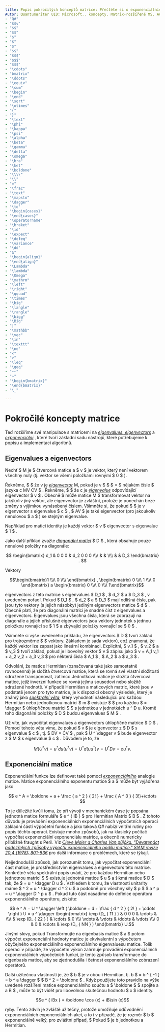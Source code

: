 ```yaml
---
title: Popis pokročilých konceptů matrice: Přečtěte si o exponenciálních eigenvectors, eigenvalues a matricích, základních nástrojích, které se používají k popisu a simulaci algoritmů.
Autor: QuantumWriter UID: Microsoft.. koncepty. Matrix-rozšířené MS. Author: v-benbra MS. Date: 12/11/2017 MS. téma: article No-Loc:
- "Q#"
- "$$v"
- "$$"
- "$$"
- "$"
- "$"
- "$"
- "$$"
- "$$$"
- "$$$"
- "$$$"
- "\cdots"
- "bmatrix"
- "\ddots"
- "\equiv"
- "\sum"
- "\begin"
- "\end"
- "\sqrt"
- "\otimes"
- "{"
- "}"
- "\text"
- "\phi"
- "\kappa"
- "\psi"
- "\alpha"
- "\beta"
- "\gamma"
- "\delta"
- "\omega"
- "\bra"
- "\ket"
- "\boldone"
- "\\\\"
- "\\"
- "="
- "\frac"
- "\text"
- "\mapsto"
- "\dagger"
- "\to"
- "\begin{cases}"
- "\end{cases}"
- "\operatorname"
- "\braket"
- "\id"
- "\expect"
- "\defeq"
- "\variance"
- "\dd"
- "&"
- "\begin{align}"
- "\end{align}"
- "\Lambda"
- "\lambda"
- "\Omega"
- "\mathrm"
- "\left"
- "\right"
- "\qquad"
- "\times"
- "\big"
- "\langle"
- "\rangle"
- "\bigg"
- "\Big"
- "|"
- "\mathbb"
- "\vec"
- "\in"
- "\texttt"
- "\ne"
- "<"
- ">"
- "\leq"
- "\geq"
- "~~"
- "~"
- "\begin{bmatrix}"
- "\end{bmatrix}"
- "\_"

---
```

# <a name="advanced-matrix-concepts"></a>Pokročilé koncepty matrice #

Teď rozšíříme své manipulace s matricemi na [*eigenvalues, eigenvectors*](https://en.wikipedia.org/wiki/Eigenvalues_and_eigenvectors) a [*exponenciální*](https://en.wikipedia.org/wiki/Matrix_exponential) , které tvoří základní sadu nástrojů, které potřebujeme k popisu a implementaci algoritmů.

## <a name="eigenvalues-and-eigenvectors"></a>Eigenvalues a eigenvectors ##

Nechť $ M je $ čtvercová matice a $ v $ je vektor, který není vektorem všechny nuly (tj. vektor se všemi položkami rovnými $ 0 $ ).

Řekněme, $ $ že v je [*eigenvector*](https://en.wikipedia.org/wiki/Eigenvalues_and_eigenvectors) M, pokud je v  $ $ $ = $ nějakém čísle $ jazyka c MV CV $ . Řekněme, $ $ že c je [*eigenvalue*](https://en.wikipedia.org/wiki/Eigenvalues_and_eigenvectors) odpovídající eigenvector $ v $ . Obecně $ může matice M $ transformovat vektor na jakýkoliv jiný vektor, ale eigenvector je zvláštní, protože je ponechán beze změny s výjimkou vynásobený číslem. Všimněte si, že pokud $ $ je v eigenvector s eigenvalue $ c $ , $ AV $ je také eigenvector (pro jakoukoliv nenulovou $ a $ ) se stejným eigenvalue.

Například pro matici identity je každý vektor $ v $ eigenvector s eigenvalue $ 1 $ .

Jako další příklad zvažte [*diagonální matici*](https://en.wikipedia.org/wiki/Diagonal_matrix) $ D $ , která obsahuje pouze nenulové položky na diagonále:

$$
\begin{bmatrix}
d_1 & 0 0 0 & d_2 0 0 0 \\\\ & & \\\\ & & D_3 \end{bmatrix} .
$$

Vektory

$$\begin{bmatrix}1 \\\\ 0 \\\\ \end{bmatrix} , \begin{bmatrix} 0 \\\\ 1 \\\\ 0 \end{bmatrix} a \begin{bmatrix} 0 \\\\ 0 \\\\ 1\end{bmatrix}$$

eigenvectors z této matrice s eigenvalues  $ D_1 $ , $ d_2 $ a $ D_3 $ , v uvedeném pořadí. Pokud $ D_1 $ , $ d_2 $ a $ D_3 $ mají odlišná čísla, pak jsou tyto vektory (a jejich násobky) jediným eigenvectors matice $ d $ . Obecně platí, že pro diagonální matrici je snadné číst z eigenvalues a eigenvectors. Eigenvalues jsou všechna čísla, která se zobrazují na diagonále a jejich příslušné eigenvectors jsou vektory jednotek s jednou položkou rovnající se $ 1 $ a zbývající položky rovnající se $ 0 $ .

Všimněte si výše uvedeného příkladu, že eigenvectors $ D $ tvoří základ pro trojrozměrné $ $ vektory. Základem je sada vektorů, což znamená, že každý vektor lze zapsat jako lineární kombinaci. Explicitní, $ v_1 $ , $ v_2 $ a $ v_3 $ tvoří základ, pokud je libovolný vektor $ v $ zápisu jako $ v = A_1 v_1 + a_2 v_2 + a_3 v_3 $ pro některá čísla $ A_1 $ , $ A_2 $ a $ a_3 $ .

Odvolání, že matice Hermitian (označovaná také jako samostatně rovnocenná) je složitá čtvercová matice, která se rovná své vlastní složitosti sdružené transponovat, zatímco Jednotková matice je složitá čtvercová matice, jejíž inverzní funkce se rovná jejímu sousedovi nebo složitě sdružené hodnotě.
V případě Hermitian a maticových matric, které jsou v podstatě jenom pro tyto matrice, je k dispozici obecný výsledek, který je známý jako [*spektrální věta*](https://en.wikipedia.org/wiki/Spectral_theorem), který vyhodnotí následující: pro každou Hermitian nebo jednotkovou matrici $ m $ existuje $ $ pro každou $ = \dagger $ úhlopříčnou matrici $ $ s jednotkou v jednotkách u ^ D u. Kromě toho diagonální položky $ D $ budou eigenvalues $ M $ .

Už víte, jak vypočítat eigenvalues a eigenvectors úhlopříčné matrice $ D $ . Pomocí tohoto věta víme, že pokud $ v $ je eigenvector z $ D $ s eigenvalue $ c $ , tj. $ DV = CV $ , pak $ U ^ \dagger v $ bude eigenvector z $ M $ s eigenvalue $ c $ . Důvodem je to, že

$$M (U ^ \dagger v) = u ^ \dagger d u (u ^ \dagger v) = U ^ \dagger d (u u ^ \dagger ) v = U ^ \dagger D v = c u ^ \dagger v.$$

## <a name="matrix-exponentials"></a>Exponenciální matice
Exponenciální funkce lze definovat také pomocí [*exponenciálního*](https://en.wikipedia.org/wiki/Matrix_exponential) analogie matice.  Matice exponenciálního exponentu matice $ a $ může být vyjádřena jako

$$
e ^ A = \boldone + a + \frac { a ^ 2 } { 2! } + \frac { A ^ 3 } { 3!}+\cdots
$$

To je důležité kvůli tomu, že při vývoji v mechanickém čase je popsána jednotná matice formuláře $ e ^ { IB } $ pro Hermitian Matrix $ B $ .  Z tohoto důvodu je provádění exponenciálních exponenciálních výpočetních operací základní částí výpočetní funkce a jako taková Q# nabízí vnitřní rutiny pro popis těchto operací.
Existuje mnoho způsobů, jak na klasický počítač vypočítat exponenciální exponenciálu matrice, a obecně numericky přibližně fraught s Peril.  Viz [*Cleve Moler a Charles Van půjčka. "Devatenáct podezřelých způsoby výpočtu exponenciálního podílu matice." SIAM revize 20,4 (1978): 801-836*](https://doi.org/10.1137/S00361445024180) pro další informace o problémech, které se týkají.

Nejjednodušší způsob, jak porozumět tomu, jak vypočítat exponenciální část matice, je prostřednictvím eigenvalues a eigenvectors této matrice.  Konkrétně věta spektrální popis uvádí, že pro každou Hermitian nebo jednotnou matrici $ $ existuje jednotná matice $ u $ a šikmá matice $ D $ tak, že $ = u ^ \dagger D u $ .  Vzhledem k tomu, že vlastnosti unitarity máme $ ^ 2 = u ^ \dagger d ^ 2 u $ a podobně pro všechny síly $ p $ $ a ^ p = u ^ \dagger D ^ p u $ .  Pokud tuto část nasadíme do definice operátora exponenciálního operátoru, získáte:

$$
e ^ A = U ^ \dagger \left ( \boldone + d + \frac { d ^ 2 } { 2! } + \cdots \right ) U = u ^ \dagger \begin{bmatrix} \exp (D_ { 11 } ) & 0 0 0 & \cdots & \\\\ & \exp (D_ { 22 } ) & \cdots & 0 \\\\ \vdots & \vdots & \ddots & \vdots \\\\ 0 & 0 & \cdots & \exp (D_ { NN } ) \end{bmatrix} U.$$

Jinými slovy, pokud Transformujte na eigenbasis matice $ a $ potom výpočet exponenciální hodnoty matice je ekvivalentní s výpočetem obyčejného exponenciálního exponenciálního eigenvaluesu matice.  Tolik operací v případě, že výpočetní výkon zahrnuje provádění exponenciálních exponenciálních výpočetních funkcí, je tento způsob transformace do eigenbasis matice, aby se zjednodušila i četnost exponenciálního zobrazení operátorů.

Další užitečnou vlastností je, že $ b $ je v obou i Hermitian, tj. b $ = b ^ { -1 } = b ^ a \dagger $ $ B ^ 2 = \boldone $ . Když použijete toto pravidlo na výše uvedené rozšíření matice exponenciálního součtu a $ \boldone $ $ spojíte a a B $ , může to být vidět pro libovolnou skutečnou hodnotu $ x $ identity.

$$e ^ { iBx } = \boldone \cos (x) + iB\sin (x)$$


ryby. Tento zdvih je zvláště užitečný, protože umožňuje odůvodnění exponenciálních exponenciálních akcí, a to i v případě, že je rozměr $ b $ exponenciálně velký, pro zvláštní případ, $ Pokud $ je b jednotkou a Hermitian.
